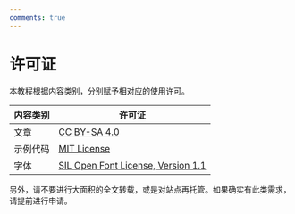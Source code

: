 ```yaml
---
comments: true
---
```


# 许可证

本教程根据内容类别，分别赋予相对应的使用许可。

| 内容类别 | 许可证 |
|---|---|
| 文章 | [CC BY-SA 4.0](https://github.com/TakWolf/pixel-font-development-tutorials/LICENSE-CC-BY-SA-4.0) |
| 示例代码 | [MIT License](https://github.com/TakWolf/pixel-font-development-tutorials/LICENSE-MIT) |
| 字体 | [SIL Open Font License, Version 1.1](https://github.com/TakWolf/pixel-font-development-tutorials/LICENSE-OFL) |

另外，请不要进行大面积的全文转载，或是对站点再托管。如果确实有此类需求，请提前进行申请。
